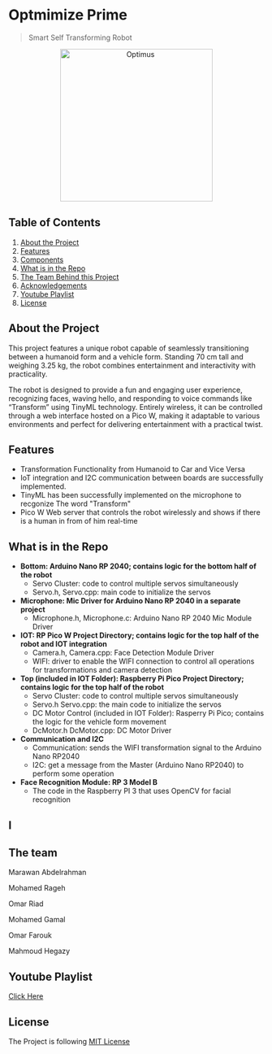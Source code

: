 # Optmimize Prime

> Smart Self Transforming Robot

<div align="center">
    <img src="https://i.imghippo.com/files/aue3999Hec.png" alt="Optimus" width="300"/>
</div>

## Table of Contents

1. [About the Project](#about-the-project)
2. [Features](#features)
3. [Components](#Components)
4. [What is in the Repo](#repo)
5. [The Team Behind this Project](#Team)
6. [Acknowledgements](#acknowledgements)
7. [Youtube Playlist](#Youtube)
8. [License](#license)

## About the Project <a name="about-the-project"></a>

This project features a unique robot capable of seamlessly transitioning between a humanoid form and a vehicle form. Standing 70 cm tall and weighing 3.25 kg, the robot combines entertainment and interactivity with practicality.

The robot is designed to provide a fun and engaging user experience, recognizing faces, waving hello, and responding to voice commands like “Transform” using TinyML technology. Entirely wireless, it can be controlled through a web interface hosted on a Pico W, making it adaptable to various environments and perfect for delivering entertainment with a practical twist.

## Features <a name="features"></a>

- Transformation Functionality from Humanoid to Car and Vice Versa
- IoT integration and I2C communication between boards are successfully implemented.
- TinyML has been successfully implemented on the microphone to recgonize The word "Transform"
- Pico W Web server that controls the robot wirelessly and shows if there is a human in from of him real-time

## What is in the Repo <a name="repo"></a>

- **Bottom: Arduino Nano RP 2040; contains logic for the bottom half of the robot**
  - Servo Cluster: code to control multiple servos simultaneously
  - Servo.h, Servo.cpp: main code to initialize the servos
- **Microphone: Mic Driver for Arduino Nano RP 2040 in a separate project**
  - Microphone.h, Microphone.c: Arduino Nano RP 2040 Mic Module Driver
- **IOT: RP Pico W Project Directory; contains logic for the top half of the robot and IOT integration**
  - Camera.h, Camera.cpp: Face Detection Module Driver
  - WIFI: driver to enable the WIFI connection to control all operations for transformations and camera detection
- **Top (included in IOT Folder): Raspberry Pi Pico Project Directory; contains logic for the top half of the robot**
  - Servo Cluster: code to control multiple servos simultaneously
  - Servo.h Servo.cpp: the main code to initialize the servos
  - DC Motor Control (included in IOT Folder): Rasperry Pi Pico; contains the logic for the vehicle form movement
  - DcMotor.h DcMotor.cpp: DC Motor Driver
- **Communication and I2C**
  - Communication: sends the WIFI transformation signal to the Arduino Nano RP2040
  - I2C: get a message from the Master (Arduino Nano RP2040) to perform some operation
- **Face Recognition Module: RP 3 Model B**
  - The code in the Raspberry PI 3 that uses OpenCV for facial recognition

## I <a name=""></a>

## The team <a name="Team"></a>

Marawan Abdelrahman

Mohamed Rageh

Omar Riad

Mohamed Gamal

Omar Farouk

Mahmoud Hegazy

## Youtube Playlist <a name="Youtube">

[Click Here](https://youtube.com/playlist?list=PLkCAPNfoQVagmsrvh149anhgtYPH4tno4&si=05gJKN6DMOV7_OrY)

## License <a name="license">

The Project is following [MIT License](https://opensource.org/license/mit)
